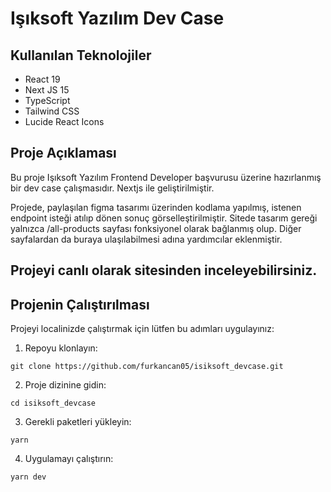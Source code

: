 # Işıksoft Yazılım Dev Case

## Kullanılan Teknolojiler

- React 19
- Next JS 15
- TypeScript
- Tailwind CSS
- Lucide React Icons

## Proje Açıklaması

Bu proje Işıksoft Yazılım Frontend Developer başvurusu üzerine hazırlanmış bir dev case çalışmasıdır. Nextjs ile geliştirilmiştir.

Projede, paylaşılan figma tasarımı üzerinden kodlama yapılmış, istenen endpoint isteği atılıp dönen sonuç görselleştirilmiştir. Sitede tasarım gereği yalnızca /all-products sayfası fonksiyonel olarak bağlanmış olup. Diğer sayfalardan da buraya ulaşılabilmesi adına yardımcılar eklenmiştir.

## Projeyi canlı olarak sitesinden inceleyebilirsiniz.

## Projenin Çalıştırılması

Projeyi localinizde çalıştırmak için lütfen bu adımları uygulayınız:

1. Repoyu klonlayın:

```
git clone https://github.com/furkancan05/isiksoft_devcase.git
```

2. Proje dizinine gidin:

```
cd isiksoft_devcase
```

3. Gerekli paketleri yükleyin:

```
yarn
```

4. Uygulamayı çalıştırın:

```
yarn dev
```
